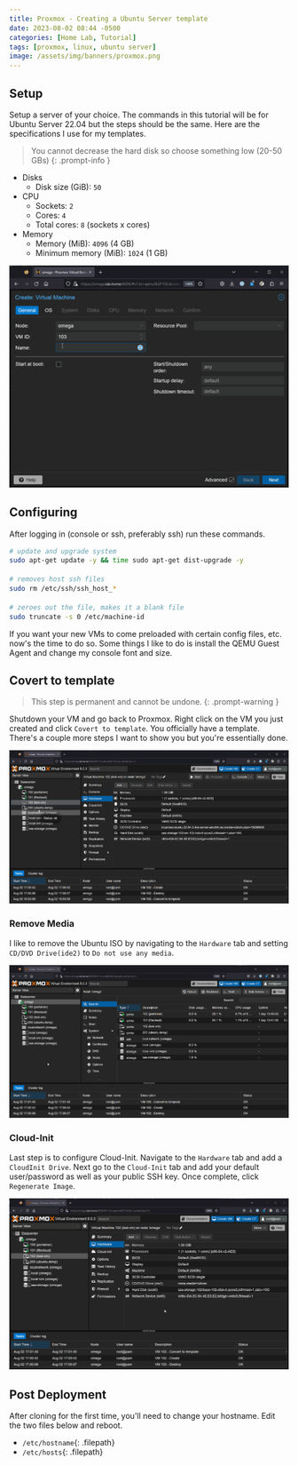 ```yaml
---
title: Proxmox - Creating a Ubuntu Server template
date: 2023-08-02 08:44 -0500
categories: [Home Lab, Tutorial]
tags: [proxmox, linux, ubuntu server]
image: /assets/img/banners/proxmox.png
---
```

## Setup
Setup a server of your choice. The commands in this tutorial will be for Ubuntu Server 22.04 but the steps should be the same. Here are the specifications I use for my templates.

> You cannot decrease the hard disk so choose something low (20-50 GBs)
{: .prompt-info }

- Disks
  - Disk size (GiB): `50`
- CPU
  - Sockets: `2`
  - Cores: `4`
  - Total cores: `8` (sockets x cores)
- Memory
  - Memory (MiB): `4096` (4 GB)
  - Minimum memory (MiB): `1024` (1 GB)

![Template Hardware](/assets/img/posts/20230802/creating-vm.gif)

## Configuring
After logging in (console or ssh, preferably ssh) run these commands.

```bash
# update and upgrade system
sudo apt-get update -y && time sudo apt-get dist-upgrade -y

# removes host ssh files
sudo rm /etc/ssh/ssh_host_*

# zeroes out the file, makes it a blank file
sudo truncate -s 0 /etc/machine-id
```

If you want your new VMs to come preloaded with certain config files, etc. now's the time to do so. Some things I like to do is install the QEMU Guest Agent and change my console font and size.

## Covert to template

> This step is permanent and cannot be undone.
{: .prompt-warning }

Shutdown your VM and go back to Proxmox. Right click on the VM you just created and click `Covert to template`. You officially have a template. There's a couple more steps I want to show you but you're essentially done.

![Convert Template](/assets/img/posts/20230802/convert-template.gif)

### Remove Media
I like to remove the Ubuntu ISO by navigating to the `Hardware` tab and setting `CD/DVD Drive(ide2)` to `Do not use any media`.

![Remove Media](/assets/img/posts/20230802/remove-media.gif)

### Cloud-Init
Last step is to configure Cloud-Init. Navigate to the `Hardware` tab and add a `CloudInit Drive`. Next go to the `Cloud-Init` tab and add your default user/password as well as your public SSH key. Once complete, click `Regenerate Image`.

![Cloud Init](/assets/img/posts/20230802/config-cloud-init.gif)

## Post Deployment
After cloning for the first time, you'll need to change your hostname. Edit the two files below and reboot.

- `/etc/hostname`{: .filepath}
- `/etc/hosts`{: .filepath}

